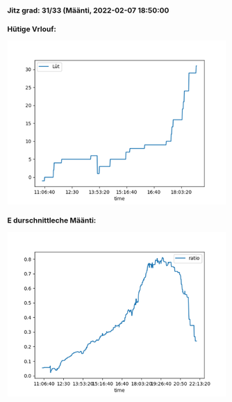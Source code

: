 ### Jitz grad: 31/33 (Määnti, 2022-02-07 18:50:00

### Hütige Vrlouf:
![Graph](Today.png)

### E durschnittleche Määnti:
![Graph](Määnti.png)